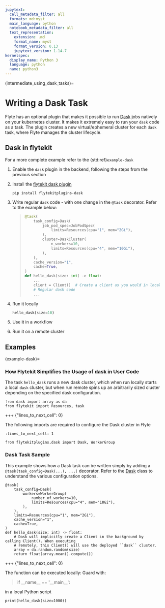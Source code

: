 ```yaml
---
jupytext:
  cell_metadata_filter: all
  formats: md:myst
  main_language: python
  notebook_metadata_filter: all
  text_representation:
    extension: .md
    format_name: myst
    format_version: 0.13
    jupytext_version: 1.14.7
kernelspec:
  display_name: Python 3
  language: python
  name: python3
---
```


(intermediate_using_dask_tasks)=

# Writing a Dask Task

Flyte has an optional plugin that makes it possible to run [Dask](https://www.dask.org/) jobs natively on your
kubernetes cluster. It makes it extremely easy to run your `dask` code as a task. The plugin creates a new
virtual/ephemeral cluster for each `dask` task, where Flyte manages the cluster lifecycle.

## Dask in flytekit

For a more complete example refer to the {std:ref}`example-dask`

1. Enable the `dask` plugin in the backend, following the steps from the previous section

2. Install the [flytekit dask plugin](https://pypi.org/project/flytekitplugins-dask/)

   ```
   pip install flytekitplugins-dask
   ```

3. Write regular `dask` code - with one change in the `@task` decorator. Refer to the example below:

   > ```python
   > @task(
   >     task_config=Dask(
   >         job_pod_spec=JobPodSpec(
   >             limits=Resources(cpu="1", mem="2Gi"),
   >         ),
   >         cluster=DaskCluster(
   >             n_workers=10,
   >             limits=Resources(cpu="4", mem="10Gi"),
   >         ),
   >     ),
   >     cache_version="1",
   >     cache=True,
   > )
   > def hello_dask(size: int) -> float:
   >     ...
   >     client = Client()  # Create a client as you would in local code
   >     # Regular dask code
   >     ...
   > ```

4. Run it locally

   ```python
   hello_dask(size=10)
   ```

5. Use it in a workflow

6. Run it on a remote cluster

## Examples

(example-dask)=

### How Flytekit Simplifies the Usage of dask in User Code

The task `hello_dask` runs a new dask cluster, which when run locally starts a local `dask` cluster, but when run
remote spins up an arbitrarily sized cluster depending on the specified dask configuration.

```{code-cell}
from dask import array as da
from flytekit import Resources, task
```

+++ {"lines_to_next_cell": 0}

The following imports are required to configure the Dask cluster in Flyte

```{code-cell}
:lines_to_next_cell: 1

from flytekitplugins.dask import Dask, WorkerGroup
```

### Dask Task Sample

This example shows how a Dask task can be written simply by adding a `@task(task_config=Dask(...), ...)` decorator.
Refer to the [Dask](https://github.com/flyteorg/flytekit/blob/4b1675ffb85648dc5742e9a6dea98b94714963e1/plugins/flytekit-dask/flytekitplugins/dask/task.py#L54-L63)
class to understand the various configuration options.

```{code-cell}
@task(
    task_config=Dask(
        workers=WorkerGroup(
            number_of_workers=10,
            limits=Resources(cpu="4", mem="10Gi"),
        ),
    ),
    limits=Resources(cpu="1", mem="2Gi"),
    cache_version="1",
    cache=True,
)
def hello_dask(size: int) -> float:
    # Dask will implicitly create a Client in the background by calling Client(). When executing
    # remotely, this Client() will use the deployed ``dask`` cluster.
    array = da.random.random(size)
    return float(array.mean().compute())
```

+++ {"lines_to_next_cell": 0}

The function can be executed locally:
Guard with:

> if \_\_name\_\_ == '\_\_main\_\_':

in a local Python script

```{code-cell}
print(hello_dask(size=1000))
```
